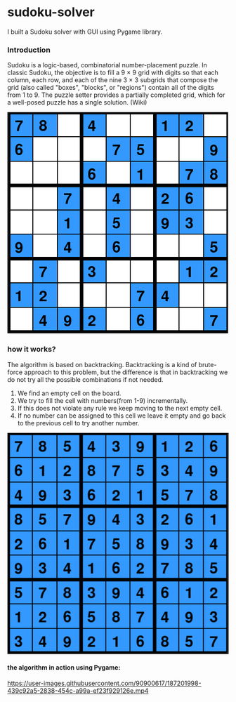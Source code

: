 # sudoku-solver
I built a Sudoku solver with GUI using Pygame library.

### Introduction
Sudoku is a logic-based, combinatorial number-placement puzzle. In classic Sudoku, the objective is to fill a 9 × 9 grid with digits so that each column, each row, and each of the nine 3 × 3 subgrids that compose the grid (also called "boxes", "blocks", or "regions") contain all of the digits from 1 to 9. The puzzle setter provides a partially completed grid, which for a well-posed puzzle has a single solution. (Wiki)

![](unsolved-sudoku.png)

### how it works?
The algorithm is based on backtracking.
Backtracking is a kind of brute-force approach to this problem, but the difference is that in backtracking we do not try all the possible combinations if not needed.
1. We find an empty cell on the board.
2. We try to fill the cell with numbers(from 1-9) incrementally.
3. If this does not violate any rule we keep moving to the next empty cell.
4. If no number can be assigned to this cell we leave it empty and go back to the previous cell to try another number.

![](solved-sudoku.png)

#### the algorithm in action using Pygame:




https://user-images.githubusercontent.com/90900617/187201998-439c92a5-2838-454c-a99a-ef23f929126e.mp4

